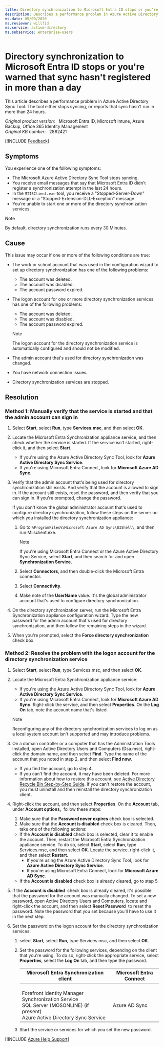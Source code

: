 ```yaml
---
title: Directory synchronization to Microsoft Entra ID stops or you're warned that sync hasn't registered in more than a day
description: Describes a performance problem in Azure Active Directory Sync Tool. The tool either stops syncing or reports that sync hasn't run in more than 24 hours. Provides a resolution.
ms.date: 05/09/2020
ms.reviewer: willfid
ms.service: active-directory
ms.subservice: enterprise-users
---
```

# Directory synchronization to Microsoft Entra ID stops or you're warned that sync hasn't registered in more than a day

This article describes a performance problem in Azure Active Directory Sync Tool. The tool either stops syncing, or reports that sync hasn't run in more than 24 hours.

_Original product version:_ &nbsp; Microsoft Entra ID, Microsoft Intune, Azure Backup, Office 365 Identity Management  
_Original KB number:_ &nbsp; 2882421

[!INCLUDE [Feedback](../../includes/feedback.md)]

## Symptoms

You experience one of the following symptoms:

- The Microsoft Azure Active Directory Sync Tool stops syncing.
- You receive email messages that say that Microsoft Entra ID didn't register a synchronization attempt in the last 24 hours.
- In the `MIISClient.exe` tool, you receive a "Stopped-Server-Down" message or a "Stopped-Extension-DLL-Exception" message.
- You're unable to start one or more of the directory synchronization services.

> [!NOTE]
> By default, directory synchronization runs every 30 Minutes. 

## Cause

This issue may occur if one or more of the following conditions are true:

- The work or school account that was used in the configuration wizard to set up directory synchronization has one of the following problems:
  - The account was deleted.
  - The account was disabled.
  - The account password expired.
- The logon account for one or more directory synchronization services has one of the following problems:
  - The account was deleted.
  - The account was disabled.
  - The account password expired.

  > [!NOTE]
  >The logon account for the directory synchronization service is automatically configured and should not be modified.

- The admin account that's used for directory synchronization was changed.
- You have network connection issues.
- Directory synchronization services are stopped.

## Resolution

### Method 1: Manually verify that the service is started and that the admin account can sign in

1. Select **Start**, select **Run**, type **Services.msc**, and then select **OK**.
2. Locate the Microsoft Entra Synchronization appliance service, and then check whether the service is started. If the service isn't started, right-click it, and then select **Start**.
   - If you're using the Azure Active Directory Sync Tool, look for **Azure Active Directory Sync Service**.
   - If you're using Microsoft Entra Connect, look for **Microsoft Azure AD Sync**.
3. Verify that the admin account that's being used for directory synchronization still exists. And verify that the account is allowed to sign in. If the account still exists, reset the password, and then verify that you can sign in. If you're prompted, change the password.

    If you don't know the global administrator account that's used to configure directory synchronization, follow these steps on the server on which you installed the directory synchronization appliance:

      1. Go to `%ProgramFiles%\Microsoft Azure AD Sync\UIShell\`, and then run Miisclient.exe.

          > [!NOTE]
          > If you're using Microsoft Entra Connect or the Azure Active Directory Sync Service, select **Start**, and then search for and open **Synchronization Service**.

      2. Select **Connectors**, and then double-click the Microsoft Entra connector.
      3. Select **Connectivity**.
      4. Make note of the **UserName** value. It's the global administrator account that's used to configure directory synchronization.
4. On the directory synchronization server, run the Microsoft Entra Synchronization appliance configuration wizard. Type the new password for the admin account that's used for directory synchronization, and then follow the remaining steps in the wizard.
5. When you're prompted, select the **Force directory synchronization** check box.

### Method 2: Resolve the problem with the logon account for the directory synchronization service

1. Select **Start**, select **Run**, type Services.msc, and then select **OK**.
2. Locate the Microsoft Entra Synchronization appliance service:
   - If you're using the Azure Active Directory Sync Tool, look for **Azure Active Directory Sync Service**.
   - If you're using Microsoft Entra Connect, look for **Microsoft Azure AD Sync**. Right-click the service, and then select **Properties**. On the **Log On** tab, note the account name that's listed.

    > [!NOTE]
    > Reconfiguring any of the directory synchronization services to log on as a local system account isn't supported and may introduce problems.

3. On a domain controller or a computer that has the Administration Tools installed, open Active Directory Users and Computers (Dsa.msc), right-click the domain name, and then select **Find**. Type the name of the account that you noted in step 2, and then select **Find now**.
   - If you find the account, go to step 4.
   - If you can't find the account, it may have been deleted. For more information about how to restore this account, see [Active Directory Recycle Bin Step-by-Step Guide](/previous-versions/windows/it-pro/windows-server-2008-R2-and-2008/dd392261(v=ws.10)). If you can't restore the account, you must uninstall and then reinstall the directory synchronization client.
4. Right-click the account, and then select **Properties**. On the **Account** tab, under **Account options,**  follow these steps:
    1. Make sure that the **Password never expires** check box is selected.
    2. Make sure that the **Account is disabled** check box is cleared. Then, take one of the following actions:
      - If the **Account is disabled** check box is selected, clear it to enable the account. Then, restart the Microsoft Entra Synchronization appliance service. To do so, select **Start**, select **Run**, type Services.msc, and then select **OK**. Locate the service, right-click it, and then select **Restart**.
        - If you're using the Azure Active Directory Sync Tool, look for **Azure Active Directory Sync Service**.
        - If you're using Microsoft Entra Connect, look for **Microsoft Azure AD Sync**.
      - If the **Account is disabled** check box is already cleared, go to step 5.

5. If the **Account is disabled**  check box is already cleared, it's possible that the password for the account was manually changed. To set a new password, open Active Directory Users and Computers, locate and right-click the account, and then select **Reset Password**  to reset the password. Note the password that you set because you'll have to use it in the next step.
6. Set the password on the logon account for the directory synchronization services:

    1. select **Start**, select **Run**, type Services.msc, and then select **OK**.
    2. Set the password for the following services, depending on the client that you're using. To do so, right-click the appropriate service, select **Properties**, select the **Log On** tab, and then type the password.

        |Microsoft Entra Synchronization client|Microsoft Entra Connect|
        |---|---|
        |<br/> Forefront Identity Manager Synchronization Service<br/>      SQL Server (MOSONLINE) (if present)<br/>      Azure Active Directory Sync Service|<br/>    Azure AD Sync|

    3. Start the service or services for which you set the new password.

[!INCLUDE [Azure Help Support](../../includes/azure-help-support.md)]
